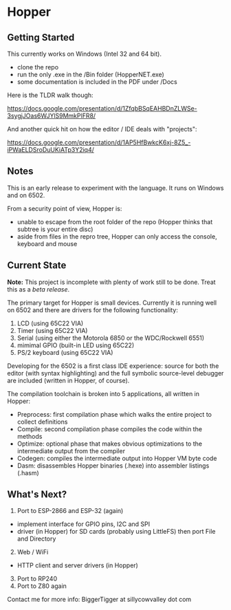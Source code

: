 # Hopper

## Getting Started

This currently works on Windows (Intel 32 and 64 bit).
- clone the repo
- run the only .exe in the /Bin folder (HopperNET.exe)
- some documentation is included in the PDF under /Docs

Here is the TLDR walk though:

https://docs.google.com/presentation/d/1ZfqbBSqEAHBDnZLWSe-3sygjJOas6WJYlS9MmkPlFR8/

And another quick hit on how the editor / IDE deals with "projects":

https://docs.google.com/presentation/d/1AP5HfBwkcK6xj-8Z5_-iPWaELDSroDuUKiATp3Y2iq4/

## Notes

This is an early release to experiment with the language. It runs on Windows and on 6502.

From a security point of view, Hopper is:
- unable to escape from the root folder of the repo (Hopper thinks that subtree is your entire disc)
- aside from files in the repro tree, Hopper can only access the console, keyboard and mouse

## Current State

**Note:** This project is incomplete with plenty of work still to be done. Treat this as a *beta release*.

The primary target for Hopper is small devices. Currently it is running well on 6502 and there
are drivers for the following functionality:

1. LCD (using 65C22 VIA)
2. Timer (using 65C22 VIA)
3. Serial (using either the Motorola 6850 or the WDC/Rockwell 6551)
4. mimimal GPIO (built-in LED using 65C22)
5. PS/2 keyboard (using 65C22 VIA)

Developing for the 6502 is a first class IDE experience: source for both the editor (with syntax highlighting)
and the full symbolic source-level debugger are included (written in Hopper, of course).

The compilation toolchain is broken into 5 applications, all written in Hopper:
- Preprocess: first compilation phase which walks the entire project to collect definitions
- Compile:    second compilation phase compiles the code within the methods
- Optimize:   optional phase that makes obvious optimizations to the intermediate output from the compiler
- Codegen:    compiles the intermediate output into Hopper VM byte code
- Dasm:       disassembles Hopper binaries (.hexe) into assembler listings (.hasm)

## What's Next?

1. Port to ESP-2866 and ESP-32 (again)
- implement interface for GPIO pins, I2C and SPI
- driver (in Hopper) for SD cards (probably using LittleFS) then port File and Directory
2. Web / WiFi
- HTTP client and server drivers (in Hopper)
3. Port to RP240
4. Port to Z80 again

Contact me for more info: BiggerTigger at sillycowvalley dot com